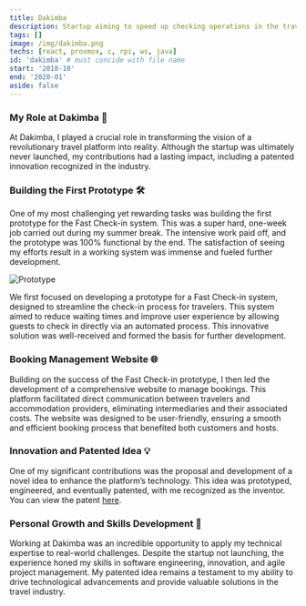 ```yaml
---
title: Dakimba
description: Startup aiming to speed up checking operations in the travel industry 
tags: []
image: /img/dakimba.png
techs: [react, proxmox, c, rpi, ws, java]
id: 'dakimba' # must concide with file name
start: '2018-10'
end: '2020-01'
aside: false
---
```


### My Role at Dakimba 🌟

At Dakimba, I played a crucial role in transforming the vision of a revolutionary travel platform into reality. Although the startup was ultimately never launched, my contributions had a lasting impact, including a patented innovation recognized in the industry.

### Building the First Prototype 🛠️

One of my most challenging yet rewarding tasks was building the first prototype for the Fast Check-in system. This was a super hard, one-week job carried out during my summer break. The intensive work paid off, and the prototype was 100% functional by the end. The satisfaction of seeing my efforts result in a working system was immense and fueled further development.

![Prototype](/img/dakimba-prototype-1.png)

We first focused on developing a prototype for a Fast Check-in system, designed to streamline the check-in process for travelers. This system aimed to reduce waiting times and improve user experience by allowing guests to check in directly via an automated process. This innovative solution was well-received and formed the basis for further development.

### Booking Management Website 🌐

Building on the success of the Fast Check-in prototype, I then led the development of a comprehensive website to manage bookings. This platform facilitated direct communication between travelers and accommodation providers, eliminating intermediaries and their associated costs. The website was designed to be user-friendly, ensuring a smooth and efficient booking process that benefited both customers and hosts.

### Innovation and Patented Idea 💡

One of my significant contributions was the proposal and development of a novel idea to enhance the platform’s technology. This idea was prototyped, engineered, and eventually patented, with me recognized as the inventor. You can view the patent [here](https://patents.google.com/patent/IT201800003660U1/en?q=(occhipinti)&inventor=Gianlorenzo&oq=Gianlorenzo+occhipinti).


### Personal Growth and Skills Development 🌱

Working at Dakimba was an incredible opportunity to apply my technical expertise to real-world challenges. Despite the startup not launching, the experience honed my skills in software engineering, innovation, and agile project management. My patented idea remains a testament to my ability to drive technological advancements and provide valuable solutions in the travel industry.
